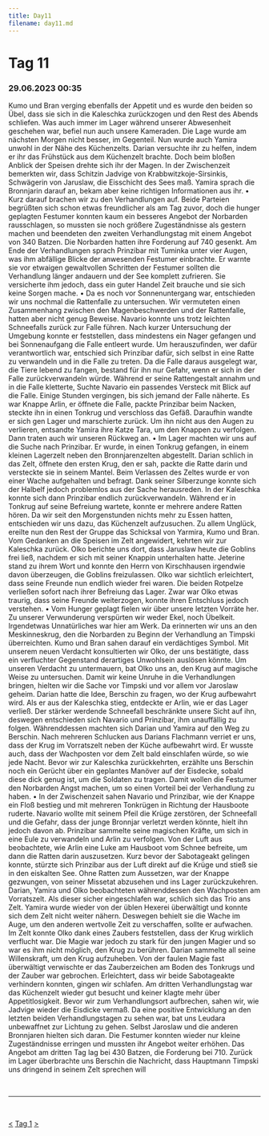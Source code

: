 ```yaml
---
title: Day11
filename: day11.md
--- 
```


# Tag 11
###  29.06.2023 00:35
Kumo und Bran verging ebenfalls der Appetit und es wurde den beiden so Übel, dass sie sich in die Kaleschka zurückzogen und den Rest des Abends schliefen. Was auch immer im Lager während unserer Abwesenheit geschehen war, befiel nun auch unsere Kameraden. Die Lage wurde am nächsten Morgen nicht besser, im Gegenteil. Nun wurde auch Yamira unwohl in der Nähe des Küchenzelts. Darian versuchte ihr zu helfen, indem er ihr das Frühstück aus dem Küchenzelt brachte. Doch beim bloßen Anblick der Speisen drehte sich ihr der Magen. In der Zwischenzeit bemerkten wir, dass Schitzin Jadvige von Krabbwitzkoje-Sirsinkis, Schwägerin von Jaruslaw, die Eisschicht des Sees maß. Yamira sprach die Bronnjarin darauf an, bekam aber keine richtigen Informationen aus ihr.
•  Kurz darauf brachen wir zu den Verhandlungen auf. Beide Parteien begrüßten sich schon etwas freundlicher als am Tag zuvor, doch die hunger geplagten Festumer konnten kaum ein besseres Angebot der Norbarden rausschlagen, so mussten sie noch größere Zugeständnisse als gestern machen und beendeten den zweiten Verhandlungstag mit einem Angebot von 340 Batzen. Die Norbarden hatten ihre Forderung auf 740 gesenkt. Am Ende der Verhandlungen sprach Prinzibar mit Tuminka unter vier Augen, was ihm abfällige Blicke der anwesenden Festumer einbrachte. Er warnte sie vor etwaigen gewaltvollen Schritten der Festumer sollten die Verhandlung länger andauern und der See komplett zufrieren. Sie versicherte ihm jedoch, dass ein guter Handel Zeit brauche und sie sich keine Sorgen mache.
•  Da es noch vor Sonnenuntergang war, entschieden wir uns nochmal die Rattenfalle zu untersuchen. Wir vermuteten einen Zusammenhang zwischen den Magenbeschwerden und der Rattenfalle, hatten aber nicht genug Beweise. Navario konnte uns trotz leichten Schneefalls zurück zur Falle führen. Nach kurzer Untersuchung der Umgebung konnte er feststellen, dass mindestens ein Nager gefangen und bei Sonnenaufgang die Falle entleert wurde. Um herauszufinden, wer dafür verantwortlich war, entschied sich Prinzibar dafür, sich selbst in eine Ratte zu verwandeln und in die Falle zu treten. Da die Falle daraus ausgelegt war, die Tiere lebend zu fangen, bestand für ihn nur Gefahr, wenn er sich in der Falle zurückverwandeln würde. Während er seine Rattengestalt annahm und in die Falle kletterte, Suchte Navario ein passendes Versteck mit Blick auf die Falle. Einige Stunden vergingen, bis sich jemand der Falle näherte. Es war Knappe Arlin, er öffnete die Falle, packte Prinzibar beim Nacken, steckte ihn in einen Tonkrug und verschloss das Gefäß. Daraufhin wandte er sich gen Lager und marschierte zurück. Um ihn nicht aus den Augen zu verlieren, entsandte Yamira ihre Katze Tara, um den Knappen zu verfolgen. Dann traten auch wir unseren Rückweg an.
•  Im Lager machten wir uns auf die Suche nach Prinzibar. Er wurde, in einen Tonkrug gefangen, in einem kleinen Lagerzelt neben den Bronnjarenzelten abgestellt. Darian schlich in das Zelt, öffnete den ersten Krug, den er sah, packte die Ratte darin und versteckte sie in seinem Mantel. Beim Verlassen des Zeltes wurde er von einer Wache aufgehalten und befragt. Dank seiner Silberzunge konnte sich der Halbelf jedoch problemlos aus der Sache herausreden. In der Kaleschka konnte sich dann Prinzibar endlich zurückverwandeln. Während er in Tonkrug auf seine Befreiung wartete, konnte er mehrere andere Ratten hören. Da wir seit den Morgenstunden nichts mehr zu Essen hatten, entschieden wir uns dazu, das Küchenzelt aufzusuchen. Zu allem Unglück, ereilte nun den Rest der Gruppe das Schicksal von Yarmira, Kumo und Bran. Vom Gedanken an die Speisen im Zelt angewidert, kehrten wir zur Kaleschka zurück. Olko berichte uns dort, dass Jaruslaw heute die Goblins frei ließ, nachdem er sich mit seiner Knappin unterhalten hatte. Jeterine stand zu ihrem Wort und konnte den Herrn von Kirschhausen irgendwie davon überzeugen, die Goblins freizulassen. Olko war sichtlich erleichtert, dass seine Freunde nun endlich wieder frei waren. Die beiden Rotpelze verließen sofort nach ihrer Befreiung das Lager. Zwar war Olko etwas traurig, dass seine Freunde weiterzogen, konnte ihren Entschluss jedoch verstehen.
•  Vom Hunger geplagt fielen wir über unsere letzten Vorräte her. Zu unserer Verwunderung verspürten wir weder Ekel, noch Übelkeit. Irgendetwas Unnatürliches war hier am Werk. Da erinnerten wir uns an den Meskinneskrug, den die Norbarden zu Beginn der Verhandlung an Timpski überreichten. Kumo und Bran sahen darauf ein verdächtiges Symbol. Mit unserem neuen Verdacht konsultierten wir Olko, der uns bestätigte, dass ein verfluchter Gegenstand derartiges Unwohlsein auslösen könnte. Um unseren Verdacht zu untermauern, bat Olko uns an, den Krug auf magische Weise zu untersuchen. Damit wir keine Unruhe in die Verhandlungen bringen, hielten wir die Sache vor Timpski und vor allem vor Jaroslaw geheim. Darian hatte die Idee, Berschin zu fragen, wo der Krug aufbewahrt wird. Als er aus der Kaleschka stieg, entdeckte er Arlin, wie er das Lager verließ. Der stärker werdende Schneefall beschränkte unsere Sicht auf ihn, deswegen entschieden sich Navario und Prinzibar, ihm unauffällig zu folgen. Währenddessen machten sich Darian und Yamira auf den Weg zu Berschin. Nach mehreren Schlucken aus Darians Flachmann verriet er uns, dass der Krug im Vorratszelt neben der Küche aufbewahrt wird. Er wusste auch, dass der Wachposten vor dem Zelt bald einschlafen würde, so wie jede Nacht. Bevor wir zur Kaleschka zurückkehrten, erzählte uns Berschin noch ein Gerücht über ein geplantes Manöver auf der Eisdecke, sobald diese dick genug ist, um die Soldaten zu tragen. Damit wollen die Festumer den Norbarden Angst machen, um so einen Vorteil bei der Verhandlung zu haben.
•  In der Zwischenzeit sahen Navario und Prinzibar, wie der Knappe ein Floß bestieg und mit mehreren Tonkrügen in Richtung der Hausboote ruderte. Navario wollte mit seinem Pfeil die Krüge zerstören, der Schneefall und die Gefahr, dass der junge Bronnjar verletzt werden könnte, hielt ihn jedoch davon ab. Prinzibar sammelte seine magischen Kräfte, um sich in eine Eule zu verwandeln und Arlin zu verfolgen. Von der Luft aus beobachtete, wie Arlin eine Luke am Hausboot vom Schnee befreite, um dann die Ratten darin auszusetzen. Kurz bevor der Sabotageakt gelingen konnte, stürzte sich Prinzibar aus der Luft direkt auf die Krüge und stieß sie in den eiskalten See. Ohne Ratten zum Aussetzen, war der Knappe gezwungen, von seiner Missetat abzusehen und ins Lager zurückzukehren. Darian, Yamira und Olko beobachteten währenddessen den Wachposten am Vorratszelt. Als dieser sicher eingeschlafen war, schlich sich das Trio ans Zelt. Yamira wurde wieder von der üblen Hexerei überwältigt und konnte sich dem Zelt nicht weiter nähern. Deswegen behielt sie die Wache im Auge, um den anderen wertvolle Zeit zu verschaffen, sollte er aufwachen. Im Zelt konnte Olko dank eines Zaubers feststellen, dass der Krug wirklich verflucht war. Die Magie war jedoch zu stark für den jungen Magier und so war es ihm nicht möglich, den Krug zu berühren. Darian sammelte all seine Willenskraft, um den Krug aufzuheben. Von der faulen Magie fast überwältigt verwischte er das Zauberzeichen am Boden des Tonkrugs und der Zauber war gebrochen.
Erleichtert, dass wir beide Sabotageakte verhindern konnten, gingen wir schlafen. Am dritten Verhandlungstag war das Küchenzelt wieder gut besucht und keiner klagte mehr über Appetitlosigkeit. Bevor wir zum Verhandlungsort aufbrechen, sahen wir, wie Jadvige wieder die Eisdicke vermaß. Da eine positive Entwicklung an den letzten beiden Verhandlungstagen zu sehen war, bat uns Leudara unbewaffnet zur Lichtung zu gehen. Selbst Jaroslaw und die anderen Bronnjaren hielten sich daran. Die Festumer konnten wieder nur kleine Zugeständnisse erringen und mussten ihr Angebot weiter erhöhen. Das Angebot am dritten Tag lag bei 430 Batzen, die Forderung bei 710. Zurück im Lager überbrachte uns Berschin die Nachricht, dass Hauptmann Timpski uns dringend in seinem Zelt sprechen will

<br>

----
<br>

[<](day10.md)
[Tag 1](README.md)
[>](day12.md)<br>